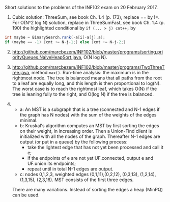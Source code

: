 Short solutions to the problems of the INF102 exam on 20 February 2017.

1. Cubic solution: ThreeSum, see book Ch. 1.4 (p. 173), replace == by !=. For O(N^2 log N) solution,
replace in ThreeSumFast, see book Ch. 1.4 (p. 190) the highlighted conditional by `if (... > j) cnt++;` by 
```java
int maybe = BinarySearch.rank(-a[i]-a[j],a);
if (maybe == -1) {cnt += N-j-1;} else {cnt += N-j-2;}
```

2. <http://github.com/marcbezem/INF102/blob/master/programs/sorting.priorityQueues.NaiveHeapSort.java>, O(N log N).

3. <http://github.com/marcbezem/INF102/blob/master/programs/TwoThreeTree.java>, method `max()`. Run-time analysis: the maximum is in the rightmost node. The tree is balanced means that all paths from the root to a leaf are equally long, and this length is then proportional to log(N). The worst case is to reach the rightmost leaf, which takes O(N) if the tree is leaning fully to the right, and O(log N) if the tree is balanced.

4. * a: An MST is a subgraph that is a tree (connected and N-1 edges if the graph has N nodes) with the sum of the weights of the edges minimal.
   * b: Kruskal's algorithm computes an MST by first sorting the edges on their weight, in increasing order. Then a Union-Find client is initialized with all the nodes of the graph. Thereafter N-1 edges are output (or put in a queue) by the following process:
      - take the lightest edge that has not yet been processed and call it e;
      - if the endpoints of e are not yet UF.connected, output e and UF.union its endpoints;
      - repeat until in total N-1 edges are output.
   * c: nodes 0,1,2,3, weighted edges (0,1,11),(0,2,12), (0,3,13), (1,2,14), (1,3,15), (2,3,16).
MST consists of the first three edges.

   There are many variations. Instead of sorting the edges a heap (MinPQ) can be used. 


